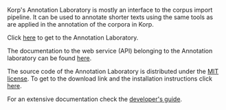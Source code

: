 Korp's Annotation Laboratory is mostly an interface to the corpus
import pipeline. It can be used to annotate shorter texts using the same tools as are
applied in the annotation of the corpora in Korp.

Click [here](https://spraakbanken.gu.se/korp/annoteringslabb/) to get to the Annotation Laboratory.

The documentation to the web service (API) belonging to the Annotation laboratory can be found [here](https://spraakbanken.gu.se/eng/research/infrastructure/korp/annotationlab/webservice).

The source code of the Annotation Laboratory is distributed under the [MIT license](https://opensource.org/licenses/MIT). To get to the download link and the installation instructions click [here](https://spraakbanken.gu.se/eng/research/infrastructure/korp/annotationlab/distribution).

For an extensive documentation check the [developer's guide](https://spraakbanken.gu.se/eng/research/infrastructure/korp/annotationlab/developersguide).
